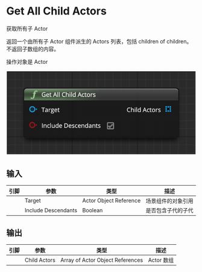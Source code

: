 # Get All Child Actors 
获取所有子 Actor

返回一个由所有子 Actor 组件派生的 Actors 列表，包括 children of children。不返回子数组的内容。

操作对象是 Actor

![GetAllChildrenActors](./images/get-all-child-actors.png)

## 输入
| 引脚 | 参数 | 类型 | 描述 |
| -- | -- | -- | -- |
| <IconPin color="#00a8f4"/> | Target | Actor Object Reference | 场景组件的对象引用 |
| <IconPin color="#af0e0e"/> | Include Descendants | Boolean | 是否包含子代的子代 |

## 输出
| 引脚 | 参数 | 类型 | 描述 |
| -- | -- | -- | -- |
| <IconArray color="#00a8f4"/> | Child Actors | Array of Actor Object References | Actor 数组 |